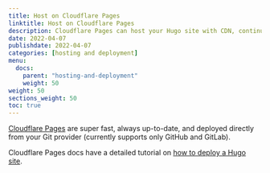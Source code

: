 ```yaml
---
title: Host on Cloudflare Pages
linktitle: Host on Cloudflare Pages
description: Cloudflare Pages can host your Hugo site with CDN, continuous deployment, 1-click HTTPS, an admin GUI, and its own environment variables.
date: 2022-04-07
publishdate: 2022-04-07
categories: [hosting and deployment]
menu:
  docs:
    parent: "hosting-and-deployment"
    weight: 50
weight: 50
sections_weight: 50
toc: true
---
```


[Cloudflare Pages](https://developers.cloudflare.com/pages/) are super fast, always up-to-date, and deployed directly from your Git provider (currently supports only GitHub and GitLab).

Cloudflare Pages docs have a detailed tutorial on [how to deploy a Hugo site](https://developers.cloudflare.com/pages/framework-guides/deploy-a-hugo-site/).
